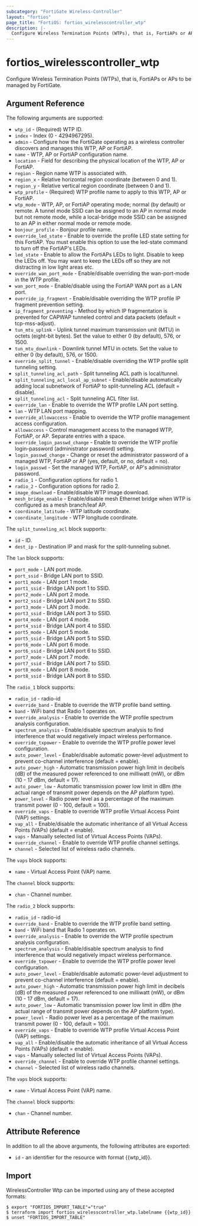 ```yaml
---
subcategory: "FortiGate Wireless-Controller"
layout: "fortios"
page_title: "FortiOS: fortios_wirelesscontroller_wtp"
description: |-
  Configure Wireless Termination Points (WTPs), that is, FortiAPs or APs to be managed by FortiGate.
---
```


# fortios_wirelesscontroller_wtp
Configure Wireless Termination Points (WTPs), that is, FortiAPs or APs to be managed by FortiGate.

## Argument Reference

The following arguments are supported:

* `wtp_id` - (Required) WTP ID.
* `index` - Index (0 - 4294967295).
* `admin` - Configure how the FortiGate operating as a wireless controller discovers and manages this WTP, AP or FortiAP.
* `name` - WTP, AP or FortiAP configuration name.
* `location` - Field for describing the physical location of the WTP, AP or FortiAP.
* `region` - Region name WTP is associated with.
* `region_x` - Relative horizontal region coordinate (between 0 and 1).
* `region_y` - Relative vertical region coordinate (between 0 and 1).
* `wtp_profile` - (Required) WTP profile name to apply to this WTP, AP or FortiAP.
* `wtp_mode` - WTP, AP, or FortiAP operating mode; normal (by default) or remote. A tunnel mode SSID can be assigned to an AP in normal mode but not remote mode, while a local-bridge mode SSID can be assigned to an AP in either normal mode or remote mode.
* `bonjour_profile` - Bonjour profile name.
* `override_led_state` - Enable to override the profile LED state setting for this FortiAP. You must enable this option to use the led-state command to turn off the FortiAP's LEDs.
* `led_state` - Enable to allow the FortiAPs LEDs to light. Disable to keep the LEDs off. You may want to keep the LEDs off so they are not distracting in low light areas etc.
* `override_wan_port_mode` - Enable/disable overriding the wan-port-mode in the WTP profile.
* `wan_port_mode` - Enable/disable using the FortiAP WAN port as a LAN port.
* `override_ip_fragment` - Enable/disable overriding the WTP profile IP fragment prevention setting.
* `ip_fragment_preventing` - Method by which IP fragmentation is prevented for CAPWAP tunneled control and data packets (default = tcp-mss-adjust).
* `tun_mtu_uplink` - Uplink tunnel maximum transmission unit (MTU) in octets (eight-bit bytes). Set the value to either 0 (by default), 576, or 1500.
* `tun_mtu_downlink` - Downlink tunnel MTU in octets. Set the value to either 0 (by default), 576, or 1500.
* `override_split_tunnel` - Enable/disable overriding the WTP profile split tunneling setting.
* `split_tunneling_acl_path` - Split tunneling ACL path is local/tunnel.
* `split_tunneling_acl_local_ap_subnet` - Enable/disable automatically adding local subnetwork of FortiAP to split-tunneling ACL (default = disable).
* `split_tunneling_acl` - Split tunneling ACL filter list.
* `override_lan` - Enable to override the WTP profile LAN port setting.
* `lan` - WTP LAN port mapping.
* `override_allowaccess` - Enable to override the WTP profile management access configuration.
* `allowaccess` - Control management access to the managed WTP, FortiAP, or AP. Separate entries with a space.
* `override_login_passwd_change` - Enable to override the WTP profile login-password (administrator password) setting.
* `login_passwd_change` - Change or reset the administrator password of a managed WTP, FortiAP or AP (yes, default, or no, default = no).
* `login_passwd` - Set the managed WTP, FortiAP, or AP's administrator password.
* `radio_1` - Configuration options for radio 1.
* `radio_2` - Configuration options for radio 2.
* `image_download` - Enable/disable WTP image download.
* `mesh_bridge_enable` - Enable/disable mesh Ethernet bridge when WTP is configured as a mesh branch/leaf AP.
* `coordinate_latitude` - WTP latitude coordinate.
* `coordinate_longitude` - WTP longitude coordinate.

The `split_tunneling_acl` block supports:

* `id` - ID.
* `dest_ip` - Destination IP and mask for the split-tunneling subnet.

The `lan` block supports:

* `port_mode` - LAN port mode.
* `port_ssid` - Bridge LAN port to SSID.
* `port1_mode` - LAN port 1 mode.
* `port1_ssid` - Bridge LAN port 1 to SSID.
* `port2_mode` - LAN port 2 mode.
* `port2_ssid` - Bridge LAN port 2 to SSID.
* `port3_mode` - LAN port 3 mode.
* `port3_ssid` - Bridge LAN port 3 to SSID.
* `port4_mode` - LAN port 4 mode.
* `port4_ssid` - Bridge LAN port 4 to SSID.
* `port5_mode` - LAN port 5 mode.
* `port5_ssid` - Bridge LAN port 5 to SSID.
* `port6_mode` - LAN port 6 mode.
* `port6_ssid` - Bridge LAN port 6 to SSID.
* `port7_mode` - LAN port 7 mode.
* `port7_ssid` - Bridge LAN port 7 to SSID.
* `port8_mode` - LAN port 8 mode.
* `port8_ssid` - Bridge LAN port 8 to SSID.

The `radio_1` block supports:

* `radio_id` - radio-id
* `override_band` - Enable to override the WTP profile band setting.
* `band` - WiFi band that Radio 1 operates on.
* `override_analysis` - Enable to override the WTP profile spectrum analysis configuration.
* `spectrum_analysis` - Enable/disable spectrum analysis to find interference that would negatively impact wireless performance.
* `override_txpower` - Enable to override the WTP profile power level configuration.
* `auto_power_level` - Enable/disable automatic power-level adjustment to prevent co-channel interference (default = enable).
* `auto_power_high` - Automatic transmission power high limit in decibels (dB) of the measured power referenced to one milliwatt (mW), or dBm (10 - 17 dBm, default = 17).
* `auto_power_low` - Automatic transmission power low limit in dBm (the actual range of transmit power depends on the AP platform type).
* `power_level` - Radio power level as a percentage of the maximum transmit power (0 - 100, default = 100).
* `override_vaps` - Enable to override WTP profile Virtual Access Point (VAP) settings.
* `vap_all` - Enable/disable the automatic inheritance of all Virtual Access Points (VAPs) (default = enable).
* `vaps` - Manually selected list of Virtual Access Points (VAPs).
* `override_channel` - Enable to override WTP profile channel settings.
* `channel` - Selected list of wireless radio channels.

The `vaps` block supports:

* `name` - Virtual Access Point (VAP) name.

The `channel` block supports:

* `chan` - Channel number.

The `radio_2` block supports:

* `radio_id` - radio-id
* `override_band` - Enable to override the WTP profile band setting.
* `band` - WiFi band that Radio 1 operates on.
* `override_analysis` - Enable to override the WTP profile spectrum analysis configuration.
* `spectrum_analysis` - Enable/disable spectrum analysis to find interference that would negatively impact wireless performance.
* `override_txpower` - Enable to override the WTP profile power level configuration.
* `auto_power_level` - Enable/disable automatic power-level adjustment to prevent co-channel interference (default = enable).
* `auto_power_high` - Automatic transmission power high limit in decibels (dB) of the measured power referenced to one milliwatt (mW), or dBm (10 - 17 dBm, default = 17).
* `auto_power_low` - Automatic transmission power low limit in dBm (the actual range of transmit power depends on the AP platform type).
* `power_level` - Radio power level as a percentage of the maximum transmit power (0 - 100, default = 100).
* `override_vaps` - Enable to override WTP profile Virtual Access Point (VAP) settings.
* `vap_all` - Enable/disable the automatic inheritance of all Virtual Access Points (VAPs) (default = enable).
* `vaps` - Manually selected list of Virtual Access Points (VAPs).
* `override_channel` - Enable to override WTP profile channel settings.
* `channel` - Selected list of wireless radio channels.

The `vaps` block supports:

* `name` - Virtual Access Point (VAP) name.

The `channel` block supports:

* `chan` - Channel number.


## Attribute Reference

In addition to all the above arguments, the following attributes are exported:
* `id` - an identifier for the resource with format {{wtp_id}}.

## Import

WirelessController Wtp can be imported using any of these accepted formats:
```
$ export "FORTIOS_IMPORT_TABLE"="true"
$ terraform import fortios_wirelesscontroller_wtp.labelname {{wtp_id}}
$ unset "FORTIOS_IMPORT_TABLE"
```

